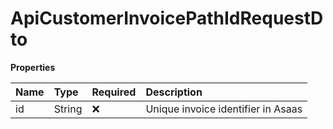 # ApiCustomerInvoicePathIdRequestDto

**Properties**

| Name | Type   | Required | Description                        |
| :--- | :----- | :------- | :--------------------------------- |
| id   | String | ❌       | Unique invoice identifier in Asaas |

<!-- This file was generated by liblab | https://liblab.com/ -->
